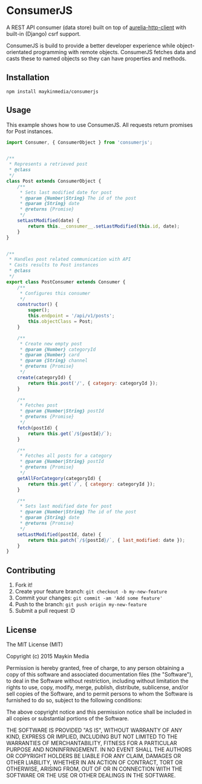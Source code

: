 # ConsumerJS

A REST API consumer (data store) built on top of [aurelia-http-client](https://github.com/aurelia/http-client) with built-in (Django) csrf support.

ConsumerJS is build to provide a better developer experience while object-orientated programming with remote objects. ConsumerJS fetches data and casts these to named objects so they can have properties and methods.

## Installation

`npm install maykinmedia/consumerjs`

## Usage

This example shows how to use ConsumerJS. All requests return promises for Post instances.

```javascript
import Consumer, { ConsumerObject } from 'consumerjs';


/**
 * Represents a retrieved post
 * @class
 */
class Post extends ConsumerObject {
    /**
     * Sets last modified date for post
     * @param {Number|String} The id of the post
     * @param {String} date
     * @returns {Promise}
     */
    setLastModified(date) {
        return this.__consumer__.setLastModified(this.id, date);
    }
}


/**
 * Handles post related communication with API
 * Casts results to Post instances
 * @class
 */
export class PostConsumer extends Consumer {
    /**
     * Configures this consumer
     */
    constructor() {
        super();
        this.endpoint = '/api/v1/posts';
        this.objectClass = Post;
    }

    /**
     * Create new empty post
     * @param {Number} categoryId
     * @param {Number} card
     * @param {String} channel
     * @returns {Promise}
     */
    create(categoryId) {
        return this.post('/', { category: categoryId });
    }

    /**
     * Fetches post
     * @param {Number|String} postId
     * @returns {Promise}
     */
    fetch(postId) {
        return this.get(`/${postId}/`);
    }

    /**
     * Fetches all posts for a category
     * @param {Number|String} postId
     * @returns {Promise}
     */
    getAllForCategory(categoryId) {
        return this.get(`/`, { category: categoryId });
    }

    /**
     * Sets last modified date for post
     * @param {Number|String} The id of the post
     * @param {String} date
     * @returns {Promise}
     */
    setLastModified(postId, date) {
        return this.patch(`/${postId}/`, { last_modified: date });
    }
}
```

## Contributing

1. Fork it!
2. Create your feature branch: `git checkout -b my-new-feature`
3. Commit your changes: `git commit -am 'Add some feature'`
4. Push to the branch: `git push origin my-new-feature`
5. Submit a pull request :D

## License

The MIT License (MIT)

Copyright (c) 2015 Maykin Media

Permission is hereby granted, free of charge, to any person obtaining a copy
of this software and associated documentation files (the "Software"), to deal
in the Software without restriction, including without limitation the rights
to use, copy, modify, merge, publish, distribute, sublicense, and/or sell
copies of the Software, and to permit persons to whom the Software is
furnished to do so, subject to the following conditions:

The above copyright notice and this permission notice shall be included in all
copies or substantial portions of the Software.

THE SOFTWARE IS PROVIDED "AS IS", WITHOUT WARRANTY OF ANY KIND, EXPRESS OR
IMPLIED, INCLUDING BUT NOT LIMITED TO THE WARRANTIES OF MERCHANTABILITY,
FITNESS FOR A PARTICULAR PURPOSE AND NONINFRINGEMENT. IN NO EVENT SHALL THE
AUTHORS OR COPYRIGHT HOLDERS BE LIABLE FOR ANY CLAIM, DAMAGES OR OTHER
LIABILITY, WHETHER IN AN ACTION OF CONTRACT, TORT OR OTHERWISE, ARISING FROM,
OUT OF OR IN CONNECTION WITH THE SOFTWARE OR THE USE OR OTHER DEALINGS IN THE
SOFTWARE.
